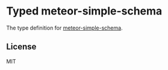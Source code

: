 # Typed meteor-simple-schema

The type definition for [meteor-simple-schema](https://github.com/aldeed/meteor-simple-schema).

## License

MIT